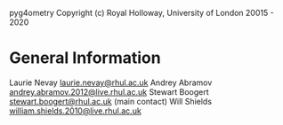 pyg4ometry Copyright (c) Royal Holloway, University of London 20015 - 2020

General Information
===================

Laurie Nevay          <laurie.nevay@rhul.ac.uk> 
Andrey Abramov        <andrey.abramov.2012@live.rhul.ac.uk>
Stewart Boogert       <stewart.boogert@rhul.ac.uk> (main contact)
Will Shields          <william.shields.2010@live.rhul.ac.uk>